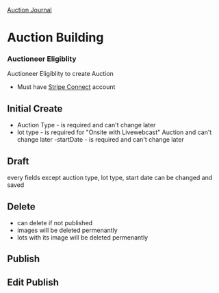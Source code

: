 [Auction Journal](../index.md)

# Auction Building

### Auctioneer Eligiblity

Auctioneer Eligiblity to create Auction

- Must have [Stripe Connect](../README.md) account

## Initial Create

- Auction Type - is required and can't change later
- lot type - is required for "Onsite with Livewebcast" Auction and can't change later
  -startDate - is required and can't change later

## Draft

every fields except auction type, lot type, start date can be changed and saved

## Delete

- can delete if not published
- images will be deleted permenantly
- lots with its image will be deleted permenantly

## Publish

## Edit Publish
